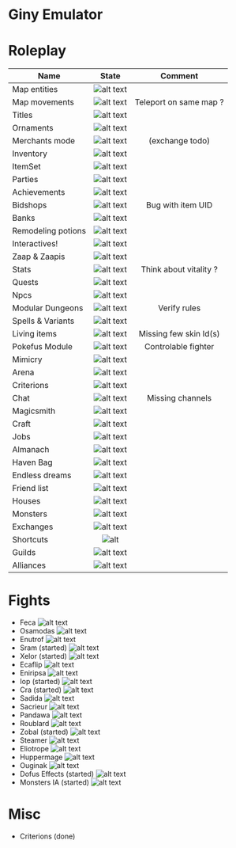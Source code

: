 

# Giny Emulator

# Roleplay

 | Name   |      State      |  Comment  
|----------|:-------------:|:-------------:|
| Map entities |   ![alt text](https://img.shields.io/badge/Done-green) | 
| Map movements |   ![alt text](https://img.shields.io/badge/Done-green)    | Teleport on same map ?
| Titles | ![alt text](https://img.shields.io/badge/Done-green)  | 
| Ornaments | ![alt text](https://img.shields.io/badge/Done-green)   |
| Merchants mode  | ![alt text](https://img.shields.io/badge/Started-orange)   | (exchange todo)
| Inventory | ![alt text](https://img.shields.io/badge/Done-green)   |
| ItemSet | ![alt text](https://img.shields.io/badge/Todo-red)  |
| Parties | ![alt text](https://img.shields.io/badge/Done-green)   |
| Achievements  |![alt text](https://img.shields.io/badge/Todo-red)  |
| Bidshops |![alt text](https://img.shields.io/badge/Started-orange) | Bug with item UID
| Banks  |![alt text](https://img.shields.io/badge/Done-green)   |
| Remodeling potions | ![alt text](https://img.shields.io/badge/Todo-red) |
| Interactives! | ![alt text](https://img.shields.io/badge/Done-green)  |
| Zaap & Zaapis | ![alt text](https://img.shields.io/badge/Done-green)   |
| Stats | ![alt text](https://img.shields.io/badge/Done-green)    | Think about vitality ?
| Quests | ![alt text](https://img.shields.io/badge/Todo-red)  |
| Npcs  |![alt text](https://img.shields.io/badge/Done-green)  
| Modular Dungeons | ![alt text](https://img.shields.io/badge/Done-green) | Verify rules
| Spells & Variants | ![alt text](https://img.shields.io/badge/Done-green)   |
| Living items | ![alt text](https://img.shields.io/badge/Started-orange)  | Missing few skin Id(s)
| Pokefus Module | ![alt text](https://img.shields.io/badge/Started-orange)  | Controlable fighter
| Mimicry | ![alt text](https://img.shields.io/badge/Todo-red)  |
| Arena  | ![alt text](https://img.shields.io/badge/Todo-red) |
| Criterions | ![alt text](https://img.shields.io/badge/Done-green)   |
| Chat | ![alt text](https://img.shields.io/badge/Started-orange)   | Missing channels
| Magicsmith | ![alt text](https://img.shields.io/badge/Todo-red)   |
| Craft | ![alt text](https://img.shields.io/badge/Todo-red)|
| Jobs | ![alt text](https://img.shields.io/badge/Done-green)  |
| Almanach | ![alt text](https://img.shields.io/badge/Todo-red) |
| Haven Bag | ![alt text](https://img.shields.io/badge/Todo-red) |
| Endless dreams | ![alt text](https://img.shields.io/badge/Todo-red) |
| Friend list | ![alt text](https://img.shields.io/badge/Todo-red) |
| Houses | ![alt text](https://img.shields.io/badge/Todo-red) |
| Monsters | ![alt text](https://img.shields.io/badge/Done-green)  |
| Exchanges | ![alt text](https://img.shields.io/badge/Done-green)  |
| Shortcuts | ![alt](https://img.shields.io/badge/Done-green) |
| Guilds | ![alt text](https://img.shields.io/badge/Todo-red) |
| Alliances | ![alt text](https://img.shields.io/badge/Todo-red) |


# Fights

  * Feca ![alt text](https://img.shields.io/badge/Todo-red)
  * Osamodas ![alt text](https://img.shields.io/badge/Todo-red)
  * Enutrof ![alt text](https://img.shields.io/badge/Todo-red)
  * Sram (started) ![alt text](https://img.shields.io/badge/Todo-red)
  * Xelor (started) ![alt text](https://img.shields.io/badge/Todo-red)
  * Ecaflip ![alt text](https://img.shields.io/badge/Todo-red)
  * Eniripsa ![alt text](https://img.shields.io/badge/Todo-red)
  * Iop (started) ![alt text](https://img.shields.io/badge/Todo-red)
  * Cra (started) ![alt text](https://img.shields.io/badge/Todo-red)
  * Sadida ![alt text](https://img.shields.io/badge/Todo-red) 
  * Sacrieur ![alt text](https://img.shields.io/badge/Todo-red)
  * Pandawa ![alt text](https://img.shields.io/badge/Todo-red)
  * Roublard ![alt text](https://img.shields.io/badge/Todo-red)
  * Zobal (started) ![alt text](https://img.shields.io/badge/Todo-red)
  * Steamer ![alt text](https://img.shields.io/badge/Todo-red)
  * Eliotrope ![alt text](https://img.shields.io/badge/Todo-red)
  * Huppermage  ![alt text](https://img.shields.io/badge/Todo-red)
  * Ouginak ![alt text](https://img.shields.io/badge/Todo-red)
  * Dofus Effects (started)  ![alt text](https://img.shields.io/badge/Todo-red)
  * Monsters IA (started)  ![alt text](https://img.shields.io/badge/Todo-red)

# Misc
  * Criterions (done)
